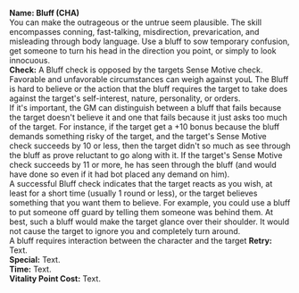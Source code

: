 **Name: Bluff (CHA)**      
You can make the outrageous or the untrue seem plausible. The skill encompasses conning, fast-talking, misdirection, prevarication, and misleading through body language. Use a bluff to sow temporary confusion, get someone to turn his head in the direction you point, or simply to look innocuous.   
**Check:** A Bluff check is opposed by the targets Sense Motive check. Favorable and unfavorable circumstances can weigh against youL The Bluff is hard to believe or the action that the bluff requires the target to take does against the target's self-interest, nature, personality, or orders.  
If it's important, the GM can distinguish between a bluff that fails because the target doesn't believe it and one that fails because it just asks too much of the target. For instance, if the target get a +10 bonus because the bluff demands something risky of the target, and the target's Sense Motive check succeeds by 10 or less, then the target didn't so much as see through the bluff as prove reluctant to go along with it. If the target's Sense Motive check succeeds by 11 or more, he has seen through the bluff (and would have done so even if it had bot placed any demand on him).  
A successful Bluff check indicates that the target reacts as you wish, at least for a short time (usually 1 round or less), or the target believes something that you want them to believe. For example, you could use a bluff to put someone off guard by telling them someone was behind them. At best, such a bluff would make the target glance over their shoulder. It would not cause the target to ignore you and completely turn around.  
A bluff requires interaction between the character and the target 
**Retry:** Text.   
**Special:** Text.  
**Time:** Text.  
**Vitality Point Cost:** Text.  

